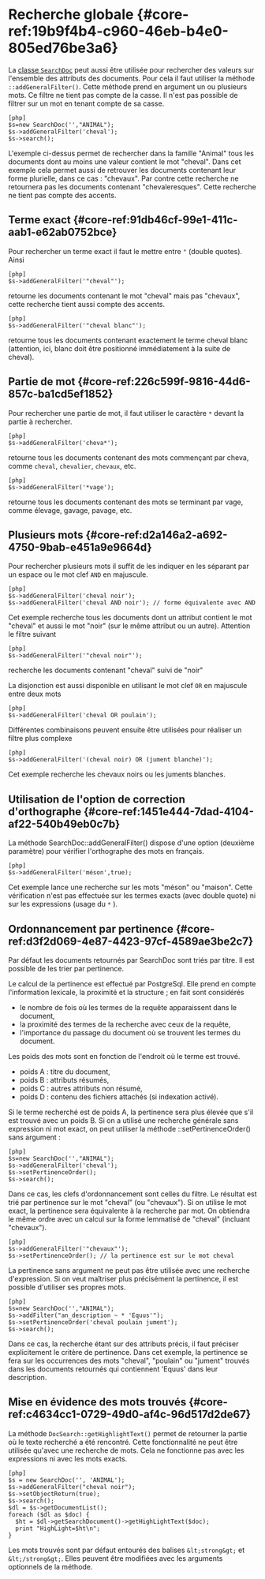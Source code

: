 # Recherche globale {#core-ref:19b9f4b4-c960-46eb-b4e0-805ed76be3a6}

La [classe `SearchDoc`][searchdoc] peut aussi être utilisée pour rechercher des
valeurs sur l'ensemble des attributs des documents. Pour cela il faut utiliser
la méthode `::addGeneralFilter()`. Cette méthode prend en argument un ou
plusieurs mots. Ce filtre ne tient pas compte de la casse. Il n'est pas possible
de filtrer sur un mot en tenant compte de sa casse.

    [php]
    $s=new SearchDoc('',"ANIMAL");
    $s->addGeneralFilter('cheval'); 
    $s->search();

L'exemple ci-dessus permet de rechercher dans la famille "Animal" tous les
documents dont au moins une valeur contient le mot "cheval". Dans cet exemple
cela permet aussi de retrouver les documents contenant leur forme plurielle,
dans ce cas : "chevaux". Par contre cette recherche ne retournera pas les
documents contenant "chevaleresques". Cette recherche ne tient pas compte des
accents.

## Terme exact {#core-ref:91db46cf-99e1-411c-aab1-e62ab0752bce}

Pour rechercher un terme exact il faut le mettre entre `"` (double quotes). Ainsi

    [php]
    $s->addGeneralFilter('"cheval"'); 

retourne les documents contenant le mot "cheval" mais pas "chevaux", cette
recherche tient aussi compte des accents.

    [php]
    $s->addGeneralFilter('"cheval blanc"'); 

retourne tous les documents contenant exactement le terme cheval blanc
(attention, ici, blanc doit être positionné immédiatement à la suite de cheval).

## Partie de mot {#core-ref:226c599f-9816-44d6-857c-ba1cd5ef1852}

Pour rechercher une partie de mot, il faut utiliser le caractère `*` devant la
partie à rechercher.

    [php]
    $s->addGeneralFilter('cheva*'); 

retourne tous les documents contenant des mots commençant par cheva, comme
`cheval`, `chevalier`, `chevaux`, etc.

    [php]
    $s->addGeneralFilter('*vage');

retourne tous les documents contenant des mots se terminant par vage, comme
élevage, gavage, pavage, etc.

## Plusieurs mots {#core-ref:d2a146a2-a692-4750-9bab-e451a9e9664d}

Pour rechercher plusieurs mots il suffit de les indiquer en les séparant par un
espace ou le mot clef `AND` en majuscule.

    [php]
    $s->addGeneralFilter('cheval noir'); 
    $s->addGeneralFilter('cheval AND noir'); // forme équivalente avec AND

Cet exemple recherche tous les documents dont un attribut contient le mot
"cheval" et aussi le mot "noir" (sur le même attribut ou un autre). Attention le
filtre suivant

    [php]
    $s->addGeneralFilter('"cheval noir"');

recherche les documents contenant "cheval" suivi de "noir" 

La disjonction est aussi disponible en utilisant le mot clef `OR` en majuscule
entre deux mots

    [php]
    $s->addGeneralFilter('cheval OR poulain');

Différentes combinaisons peuvent ensuite être utilisées pour réaliser un filtre
plus complexe

    [php]
    $s->addGeneralFilter('(cheval noir) OR (jument blanche)');

Cet exemple recherche les chevaux noirs ou les juments blanches.

## Utilisation de l'option de correction d'orthographe {#core-ref:1451e444-7dad-4104-af22-540b49eb0c7b}

La méthode SearchDoc::addGeneralFilter() dispose d'une option (deuxième
paramètre) pour vérifier l'orthographe des mots en  français.

    [php]
    $s->addGeneralFilter('méson',true);

Cet exemple lance une recherche sur les mots "méson" ou "maison". Cette
vérification n'est pas effectuée sur les termes exacts (avec double quote) ni
sur les expressions (usage du `*` ). 

## Ordonnancement par pertinence {#core-ref:d3f2d069-4e87-4423-97cf-4589ae3be2c7}

Par défaut les documents retournés par SearchDoc sont triés par titre. Il est
possible de les trier par pertinence. 

Le calcul de la pertinence est effectué par PostgreSql. Elle prend en compte
l'information lexicale, la proximité et la structure ; en fait sont considérés

*   le nombre de fois où les termes de la requête apparaissent dans le
    document,
*   la proximité des termes de la recherche avec ceux de la requête,
*   l'importance du passage du document où se trouvent les termes du document.

Les poids des mots sont en fonction de l'endroit où le terme est trouvé.

*   poids A : titre du document,
*   poids B : attributs résumés,
*   poids C : autres attributs non résumé,
*   poids D : contenu des fichiers attachés (si indexation activé).

Si le terme recherché est de poids A, la pertinence sera plus élevée que s'il
est trouvé avec un poids B. Si on a utilisé une recherche générale sans
expression ni mot exact, on peut utiliser la méthode ::setPertinenceOrder() sans
argument :

    [php]
    $s=new SearchDoc('',"ANIMAL");
    $s->addGeneralFilter('cheval'); 
    $s->setPertinenceOrder();
    $s->search();

Dans ce cas, les clefs d'ordonnancement sont celles du filtre. Le résultat est
trié par pertinence sur le mot "cheval" (ou "chevaux"). Si on utilise le mot
exact, la pertinence sera équivalente à la recherche par mot. On obtiendra le
même ordre  avec un calcul sur la forme lemmatisé de "cheval" (incluant
"chevaux").

    [php]
    $s->addGeneralFilter('"chevaux"'); 
    $s->setPertinenceOrder(); // la pertinence est sur le mot cheval

La pertinence sans argument ne peut pas être utilisée avec une recherche d'expression.
Si on veut maîtriser plus précisément la pertinence, il est possible d'utiliser ses propres mots. 

    [php]
    $s=new SearchDoc('',"ANIMAL");
    $s->addFilter("an_description ~ * 'Equus'"); 
    $s->setPertinenceOrder('cheval poulain jument');
    $s->search();

Dans ce cas, la recherche étant sur des attributs précis, il faut préciser
explicitement le critère de pertinence. Dans cet exemple, la pertinence se fera
sur les occurrences des mots "cheval", "poulain" ou "jument" trouvés dans les
documents retournés qui contiennent 'Equus' dans leur description.

## Mise en évidence des mots trouvés {#core-ref:c4634cc1-0729-49d0-af4c-96d517d2de67}

La méthode `DocSearch::getHighlightText()` permet de retourner la partie où le
texte recherché a été rencontré. Cette fonctionnalité ne peut être utilisée
qu'avec une recherche de mots. Cela ne fonctionne pas avec les expressions ni
avec les mots exacts.

    [php]
    $s = new SearchDoc('', 'ANIMAL');
    $s->addGeneralFilter("cheval noir");
    $s->setObjectReturn(true);
    $s->search();
    $dl = $s->getDocumentList();
    foreach ($dl as $doc) {
      $ht = $dl->getSearchDocument()->getHighLightText($doc);
      print "HighLight=$ht\n";
    }

Les mots trouvés sont par défaut entourés des balises `&lt;strong&gt;` et
`&lt;/strong&gt;`. Elles peuvent être modifiées avec les arguments optionnels de
la méthode.

<!-- link -->
[searchdoc]:        #core-ref:a5216d5c-4e0f-4e3c-9553-7cbfda6b3255